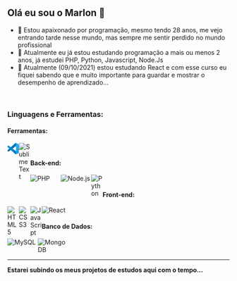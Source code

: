 ## Olá eu sou o Marlon 👋

- 👋 Estou apaixonado por programação, mesmo tendo 28 anos, me vejo entrando tarde nesse mundo, mas sempre me sentir perdido no mundo profissional
- 👀 Atualmente eu já estou estudando programação a mais ou menos 2 anos, já estudei PHP, Python, Javascript, Node.Js
- 🌱 Atualmente (09/10/2021) estou estudando React e com esse curso eu fiquei sabendo que e muito importante para guardar e mostrar o desempenho de aprendizado...


<br />

### Linguagens e Ferramentas:
#### Ferramentas:
<img align="left" alt="Visual Studio Code" width="26px" src="https://raw.githubusercontent.com/github/explore/80688e429a7d4ef2fca1e82350fe8e3517d3494d/topics/visual-studio-code/visual-studio-code.png" />
<img align="left" alt="Sublime Text" width="26px" src="https://user-images.githubusercontent.com/92215819/136661650-73146297-ba71-4f2b-971e-22f3a4314fe1.png" />


<br>

#### Back-end:
<img align="left" alt="PHP" width="69px" src="https://user-images.githubusercontent.com/92215819/136661204-38bb52b4-70a0-4ca9-8727-9fd4a034a7ff.png" />
<img align="left" alt="Node.js" width="69px" src="https://user-images.githubusercontent.com/92215819/136661203-a26bfd98-8175-4471-8c59-15190e105155.png" />
<img align="left" alt="Python" width="26px" src="https://user-images.githubusercontent.com/92215819/136661205-f223f1b9-f86d-4d2f-9d6b-0a0ae57eb34f.png" />


<br>

#### Front-end:

<img align="left" alt="HTML5" width="26px" src="https://user-images.githubusercontent.com/92215819/136661199-be4e4241-c447-4c53-8eea-1d7cd68d4d1a.png" />
<img align="left" alt="CSS3" width="26px" src="https://user-images.githubusercontent.com/92215819/136661197-291b50c2-0c89-4c85-9b9a-88dafa83d902.png" />
<img align="left" alt="JavaScript" width="26px" src="https://user-images.githubusercontent.com/92215819/136661200-275b1194-b71f-487d-91fe-4fd8629c6c08.png" />
<img align="left" alt="React" width="69px" src="https://user-images.githubusercontent.com/92215819/136661206-3bc24301-6871-48f5-bec0-11a42c6b68d3.png" />



<br>

#### Banco de Dados:
<img align="left" alt="MySQL" width="69px" src="https://user-images.githubusercontent.com/92215819/136661202-9b02f786-960f-4127-8aa9-bb4a105ea7f3.png" />
<img align="left" alt="MongoDB" width="69px" src="https://user-images.githubusercontent.com/92215819/136661201-3ffeb5a2-c71e-438d-a6e0-da4977ed1052.png" />

<br />
<br />

---

<!-- <img align="left" alt="canove's Github Stats" src="https://github-readme-stats.vercel.app/api?username=supremurs33&show_icons=true&hide_border=true" /> -->


**Estarei subindo os meus projetos de estudos aqui com o tempo...**

